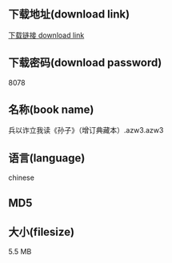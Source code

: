 ## 下载地址(download link)
[下载链接 download link](https://tutu365.netlify.app/?s=%E5%85%B5%E4%BB%A5%E8%AF%88%E7%AB%8B%E6%88%91%E8%AF%BB%E3%80%8A%E5%AD%99%E5%AD%90%E3%80%8B%EF%BC%88%E5%A2%9E%E8%AE%A2%E5%85%B8%E8%97%8F%E6%9C%AC%EF%BC%89.azw3)

## 下载密码(download password)
8078

## 名称(book name)
兵以诈立我读《孙子》（增订典藏本）.azw3.azw3

## 语言(language)
chinese

## MD5


## 大小(filesize)
5.5 MB
